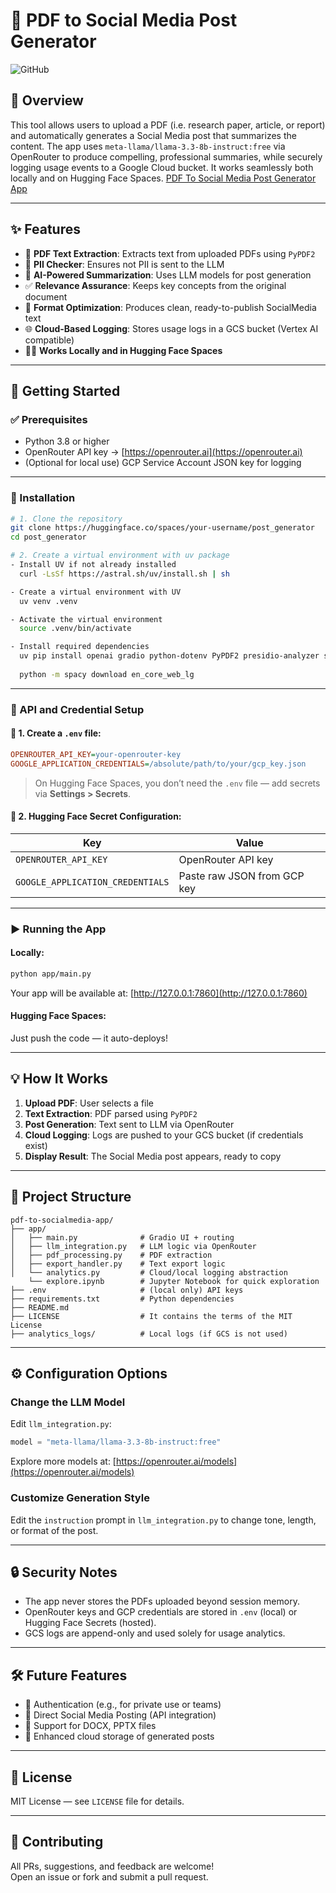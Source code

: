 # 📄 PDF to Social Media Post Generator

![GitHub](https://img.shields.io/badge/license-MIT-blue)

## 📝 Overview

This tool allows users to upload a PDF (i.e. research paper, article, or report) and automatically generates a Social Media post that summarizes the content. The app uses `meta-llama/llama-3.3-8b-instruct:free` via OpenRouter to produce compelling, professional summaries, while securely logging usage events to a Google Cloud bucket. It works seamlessly both locally and on Hugging Face Spaces. [PDF To Social Media Post Generator App](https://huggingface.co/spaces/mrme77/PDF-To-Social-Media-Post-Generator)


---

## ✨ Features

- 📄 **PDF Text Extraction**: Extracts text from uploaded PDFs using `PyPDF2`
- 🚨 **PII Checker**: Ensures not PII is sent to the LLM
- 🤖 **AI-Powered Summarization**: Uses LLM models for post generation
- ✅ **Relevance Assurance**: Keeps key concepts from the original document
- 🎯 **Format Optimization**: Produces clean, ready-to-publish SocialMedia text
- 🌐 **Cloud-Based Logging**: Stores usage logs in a GCS bucket (Vertex AI compatible)
- 🧑‍💻 **Works Locally and in Hugging Face Spaces**

---

## 🚀 Getting Started

### ✅ Prerequisites

- Python 3.8 or higher
- OpenRouter API key → [https://openrouter.ai](https://openrouter.ai)
- (Optional for local use) GCP Service Account JSON key for logging

---

### 🔧 Installation

```bash
# 1. Clone the repository
git clone https://huggingface.co/spaces/your-username/post_generator
cd post_generator

# 2. Create a virtual environment with uv package 
- Install UV if not already installed
  curl -LsSf https://astral.sh/uv/install.sh | sh

- Create a virtual environment with UV
  uv venv .venv

- Activate the virtual environment
  source .venv/bin/activate

- Install required dependencies
  uv pip install openai gradio python-dotenv PyPDF2 presidio-analyzer spacy
  
  python -m spacy download en_core_web_lg
```

---

### 🔐 API and Credential Setup

#### 📌 1. Create a `.env` file:

```ini
OPENROUTER_API_KEY=your-openrouter-key
GOOGLE_APPLICATION_CREDENTIALS=/absolute/path/to/your/gcp_key.json
```

> On Hugging Face Spaces, you don’t need the `.env` file — add secrets via **Settings > Secrets**.

#### 📌 2. Hugging Face Secret Configuration:

| Key                         | Value                         |
|----------------------------|-------------------------------|
| `OPENROUTER_API_KEY`       | OpenRouter API key       |
| `GOOGLE_APPLICATION_CREDENTIALS` | Paste raw JSON from GCP key |

---

### ▶️ Running the App

#### Locally:
```bash
python app/main.py
```
Your app will be available at: [http://127.0.0.1:7860](http://127.0.0.1:7860)

#### Hugging Face Spaces:
Just push the code — it auto-deploys!

---

## 💡 How It Works

1. **Upload PDF**: User selects a file
2. **Text Extraction**: PDF parsed using `PyPDF2`
3. **Post Generation**: Text sent to LLM via OpenRouter
4. **Cloud Logging**: Logs are pushed to your GCS bucket (if credentials exist)
5. **Display Result**: The Social Media post appears, ready to copy

---

## 📁 Project Structure

```
pdf-to-socialmedia-app/
├── app/
│   ├── main.py              # Gradio UI + routing
│   ├── llm_integration.py   # LLM logic via OpenRouter
│   ├── pdf_processing.py    # PDF extraction
│   ├── export_handler.py    # Text export logic
│   └── analytics.py         # Cloud/local logging abstraction
    └── explore.ipynb        # Jupyter Notebook for quick exploration
├── .env                     # (local only) API keys
├── requirements.txt         # Python dependencies
├── README.md  
├── LICENSE                  # It contains the terms of the MIT License
├── analytics_logs/          # Local logs (if GCS is not used)
```

---

## ⚙️ Configuration Options

### Change the LLM Model
Edit `llm_integration.py`:
```python
model = "meta-llama/llama-3.3-8b-instruct:free"
```
Explore more models at: [https://openrouter.ai/models](https://openrouter.ai/models)

### Customize Generation Style
Edit the `instruction` prompt in `llm_integration.py` to change tone, length, or format of the post.

---

## 🔒 Security Notes

- The app never stores the PDFs uploaded beyond session memory.
- OpenRouter keys and GCP credentials are stored in `.env` (local) or Hugging Face Secrets (hosted).
- GCS logs are append-only and used solely for usage analytics.

---

## 🛠️ Future Features

- 🔐 Authentication (e.g., for private use or teams)
- 🔄 Direct Social Media Posting (API integration)
- 📑 Support for DOCX, PPTX files
- 💾 Enhanced cloud storage of generated posts

---

## 📄 License

MIT License — see `LICENSE` file for details.

---

## 🤝 Contributing

All PRs, suggestions, and feedback are welcome!  
Open an issue or fork and submit a pull request.